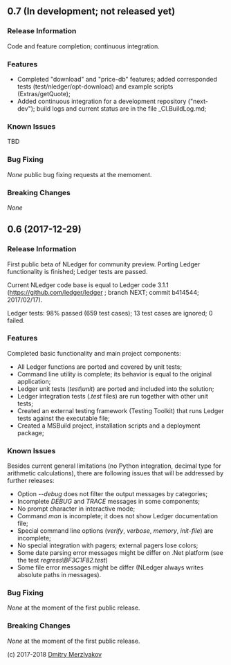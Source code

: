 ## 0.7 (In development; not released yet)

### Release Information

Code and feature completion; continuous integration.

### Features

- Completed "download" and "price-db" features; added corresponded 
  tests (test/nledger/opt-download) and example scripts (Extras/getQuote);
- Added continuous integration for a development repository ("next-dev");
  build logs and current status are in the file _CI.BuildLog.md;

### Known Issues

TBD

### Bug Fixing

*None* public bug fixing requests at the memoment.

### Breaking Changes

*None*

## 0.6 (2017-12-29)

### Release Information

First public beta of NLedger for community preview. 
Porting Ledger functionality is finished; Ledger tests are passed.

Current NLedger code base is equal to Ledger code 3.1.1 
(https://github.com/ledger/ledger ; branch NEXT; commit b414544; 2017/02/17).

Ledger tests: 98% passed (659 test cases); 13 test cases are ignored; 0 failed.

### Features

Completed basic functionality and main project components:

- All Ledger functions are ported and covered by unit tests;
- Command line utility is complete; its behavior is equal to the original application;
- Ledger unit tests (*test\unit*) are ported and included into the solution;
- Ledger integration tests (*.test* files) are run together with other unit tests;
- Created an external testing framework (Testing Toolkit) that runs Ledger tests against the executable file;
- Created a MSBuild project, installation scripts and a deployment package;

### Known Issues

Besides current general limitations (no Python integration, 
decimal type for arithmetic calculations), there are following issues
that will be addressed by further releases:

- Option *--debug* does not filter the output messages by categories;
- Incomplete *DEBUG* and *TRACE* messages in some components;
- No prompt character in interactive mode;
- Command *man* is incomplete; it does not show Ledger documentation file;
- Special command line options (*verify*, *verbose*, *memory*, *init-file*) are incomplete;
- No special integration with pagers; external pagers lose colors;
- Some date parsing error messages might be differ on .Net platform 
  (see the test *regress\BF3C1F82.test*)
- Some file error messages might be differ (NLedger always writes absolute paths in messages).

### Bug Fixing

*None* at the moment of the first public release.

### Breaking Changes

*None* at the moment of the first public release.

(c) 2017-2018 [Dmitry Merzlyakov](mailto:dmitry.merzlyakov@gmail.com)
